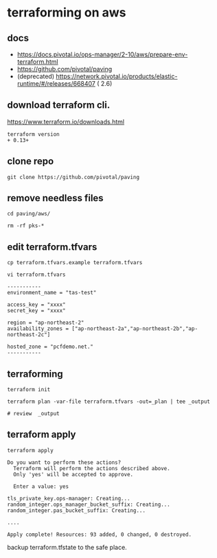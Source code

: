 # terraforming on aws

## docs
- https://docs.pivotal.io/ops-manager/2-10/aws/prepare-env-terraform.html
- https://github.com/pivotal/paving 
- (deprecated) https://network.pivotal.io/products/elastic-runtime/#/releases/668407 ( 2.6)

## download terraform cli.
https://www.terraform.io/downloads.html
```
terraform version 
+ 0.13+ 
```

## clone repo 
```
git clone https://github.com/pivotal/paving
```

## remove needless files
```
cd paving/aws/

rm -rf pks-*
```



## edit terraform.tfvars
```
cp terraform.tfvars.example terraform.tfvars

vi terraform.tfvars

-----------
environment_name = "tas-test"

access_key = "xxxx"
secret_key = "xxxx"

region = "ap-northeast-2"
availability_zones = ["ap-northeast-2a","ap-northeast-2b","ap-northeast-2c"]

hosted_zone = "pcfdemo.net."
-----------
```

## terraforming
```
terraform init

terraform plan -var-file terraform.tfvars -out=_plan | tee _output

# review  _output 

```

## terraform apply
```
terraform apply

Do you want to perform these actions?
  Terraform will perform the actions described above.
  Only 'yes' will be accepted to approve.

  Enter a value: yes

tls_private_key.ops-manager: Creating...
random_integer.ops_manager_bucket_suffix: Creating...
random_integer.pas_bucket_suffix: Creating...

....

Apply complete! Resources: 93 added, 0 changed, 0 destroyed.
```
backup terraform.tfstate to the safe place.


```


